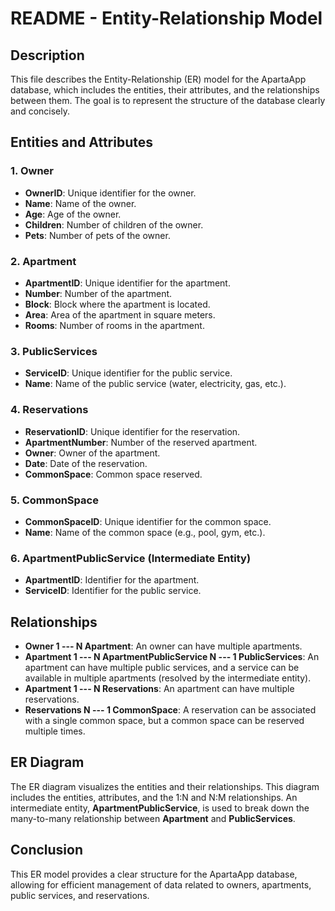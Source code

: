 # README - Entity-Relationship Model

## Description
This file describes the Entity-Relationship (ER) model for the ApartaApp database, which includes the entities, their attributes, and the relationships between them. The goal is to represent the structure of the database clearly and concisely.

## Entities and Attributes

### 1. **Owner**
- **OwnerID**: Unique identifier for the owner.
- **Name**: Name of the owner.
- **Age**: Age of the owner.
- **Children**: Number of children of the owner.
- **Pets**: Number of pets of the owner.

### 2. **Apartment**
- **ApartmentID**: Unique identifier for the apartment.
- **Number**: Number of the apartment.
- **Block**: Block where the apartment is located.
- **Area**: Area of the apartment in square meters.
- **Rooms**: Number of rooms in the apartment.

### 3. **PublicServices**
- **ServiceID**: Unique identifier for the public service.
- **Name**: Name of the public service (water, electricity, gas, etc.).

### 4. **Reservations**
- **ReservationID**: Unique identifier for the reservation.
- **ApartmentNumber**: Number of the reserved apartment.
- **Owner**: Owner of the apartment.
- **Date**: Date of the reservation.
- **CommonSpace**: Common space reserved.

### 5. **CommonSpace**
- **CommonSpaceID**: Unique identifier for the common space.
- **Name**: Name of the common space (e.g., pool, gym, etc.).

### 6. **ApartmentPublicService** (Intermediate Entity)
- **ApartmentID**: Identifier for the apartment.
- **ServiceID**: Identifier for the public service.

## Relationships
- **Owner 1 --- N Apartment**: An owner can have multiple apartments.
- **Apartment 1 --- N ApartmentPublicService N --- 1 PublicServices**: An apartment can have multiple public services, and a service can be available in multiple apartments (resolved by the intermediate entity).
- **Apartment 1 --- N Reservations**: An apartment can have multiple reservations.
- **Reservations N --- 1 CommonSpace**: A reservation can be associated with a single common space, but a common space can be reserved multiple times.

## ER Diagram
The ER diagram visualizes the entities and their relationships. This diagram includes the entities, attributes, and the 1:N and N:M relationships. An intermediate entity, **ApartmentPublicService**, is used to break down the many-to-many relationship between **Apartment** and **PublicServices**.

## Conclusion
This ER model provides a clear structure for the ApartaApp database, allowing for efficient management of data related to owners, apartments, public services, and reservations.

